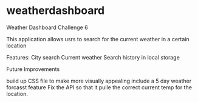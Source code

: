 # weatherdashboard
Weather Dashboard Challenge 6

This application allows usrs to search for the current weather in a certain location

Features:
City search
Current weather
Search history in local storage


Future Improvements

buiid up CSS file to make more visually appealing
include a 5 day weather forcasst feature
Fix the API so that it pulle the correct current temp for the location.
